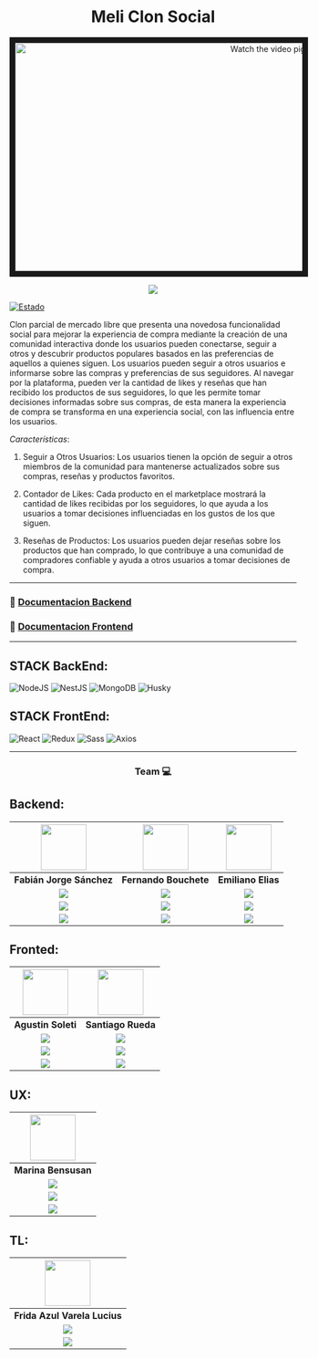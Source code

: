 <h1 align="center">Meli Clon Social</h1>

<div align="center">
    <img src="https://res.cloudinary.com/dgsrbbfma/image/upload/v1690506637/No-country-s9/2023-07-27_22_08_40-Redise%C3%B1o_de_Mercado_Libre_-_YouTube_-_Brave_x3wgol.png" alt="Watch the video pigmeo" width="900" height="400" border="10" />
</div>

<p  align="center" ><a href="https://www.youtube.com/watch?v=RALokRBqiHY" target="_blank" rel="noopener noreferrer"> <img src="https://img.shields.io/badge/Video Preview%20-%23FF0000.svg?&style=for-the-badge&logo=YouTube&logoColor=white"/></a></p>

[![Estado](https://img.shields.io/badge/estado-en%20progreso-blue)](https://github.com/user/proyecto)

Clon parcial de mercado libre que presenta una novedosa funcionalidad social para mejorar la experiencia de compra mediante la creación de una comunidad interactiva donde los usuarios pueden conectarse, seguir a otros y descubrir productos populares basados en las preferencias de aquellos a quienes siguen.
Los usuarios pueden seguir a otros usuarios e informarse sobre las compras y preferencias de sus seguidores. Al navegar por la plataforma, pueden ver la cantidad de likes y reseñas que han recibido los productos de sus seguidores, lo que les permite tomar decisiones informadas sobre sus compras, de esta manera la experiencia de compra se transforma en una experiencia social, con las influencia entre los usuarios.

*Características*:

1) Seguir a Otros Usuarios: Los usuarios tienen la opción de seguir a otros miembros de la comunidad para mantenerse actualizados sobre sus compras, reseñas y productos favoritos.

2) Contador de Likes: Cada producto en el marketplace mostrará la cantidad de likes recibidas por los seguidores, lo que ayuda a los usuarios a tomar decisiones influenciadas en los gustos de los que siguen.

3) Reseñas de Productos: Los usuarios pueden dejar reseñas sobre los productos que han comprado, lo que contribuye a una comunidad de compradores confiable y ayuda a otros usuarios a tomar decisiones de compra.

<hr/>

### 🔗 <a href="https://github.com/No-Country/s9-11-t-next-express/blob/main/backend/README.md">Documentacion Backend</a> <!-- Estructura, endpoints, esquemas, etc ... -->
### 🔗 <a href="https://github.com/No-Country/s9-11-t-next-express/blob/main/frontend/README.md">Documentacion Frontend</a> <!-- Estructuras, test, etc... -->

<hr/>

## STACK BackEnd:
![NodeJS](https://img.shields.io/badge/Node.js-6DA55F?style=for-the-badge&logo=Node.js&logoColor=white) ![NestJS](https://img.shields.io/badge/nestjs-%23E0234E.svg?style=for-the-badge&logo=nestjs&logoColor=white) ![MongoDB](https://img.shields.io/badge/MongoDB-%234ea94b.svg?style=for-the-badge&logo=MongoDB&logoColor=white) ![Husky](https://img.shields.io/badge/Husky🐶-FFF?style=for-the-badge) 

## STACK FrontEnd:
![React](https://img.shields.io/badge/React-149eca?style=for-the-badge&logo=react&logoColor=fff) ![Redux](https://img.shields.io/badge/Redux-593D88?style=for-the-badge&logo=redux&logoColor=white) ![Sass](https://img.shields.io/badge/Sass-CC6699?style=for-the-badge&logo=sass&logoColor=white) ![Axios](https://img.shields.io/badge/-Axios-671ddf?style=for-the-badge&logo=axios&logoColor=white)

<hr/>
<h3 align="center">Team 💻</h3>

## Backend: 
<!-- Img profile -->
| <img src="https://ca.slack-edge.com/T02KS88FB0E-U04MEGXSAAJ-f87dd59680fa-512" width=80/> | <img src="https://avatars.githubusercontent.com/u/7563420?v=4" width=80 /> | <img src="https://avatars.githubusercontent.com/u/84882450?v=4" width=80 /> | 
|:-:|:-:|:-:|
| **Fabián Jorge Sánchez** | **Fernando Bouchete** | **Emiliano Elias** | <!-- full names -->
| <a href="https://github.com/fabisanz-dev"><img src="https://img.shields.io/badge/github-%23121011.svg?&style=for-the-badge&logo=github&logoColor=white"/></a> | <a href="https://github.com/fernandobouchet"><img src="https://img.shields.io/badge/github-%23121011.svg?&style=for-the-badge&logo=github&logoColor=white"/></a> | <a href="https://github.com/#"><img src="https://img.shields.io/badge/github-%23121011.svg?&style=for-the-badge&logo=github&logoColor=white"/></a> |<!---Github profile-->
| <a href="https://www.linkedin.com/in/fabian-sanchez-j/"><img src="https://img.shields.io/badge/linkedin%20-%230077B5.svg?&style=for-the-badge&logo=linkedin&logoColor=white"/> | <a href="https://www.linkedin.com/in/fernandobouchet/"><img src="https://img.shields.io/badge/linkedin%20-%230077B5.svg?&style=for-the-badge&logo=linkedin&logoColor=white"/></a> | <a href="https://www.linkedin.com/in/elias-david-galeano/"><img src="https://img.shields.io/badge/linkedin%20-%230077B5.svg?&style=for-the-badge&logo=linkedin&logoColor=white"/></a> |<!--Linkedin profile-->
| <img src="https://flagcdn.com/16x12/ar.png" /> | <img src="https://flagcdn.com/16x12/ar.png" /> | <img src="https://flagcdn.com/16x12/ar.png" /> |<!-- country flags profile -->

## Fronted: 
<!-- Img profile -->
| <img src="https://media.licdn.com/dms/image/D4D03AQHTxmiJRODHGw/profile-displayphoto-shrink_800_800/0/1681091817929?e=1695859200&v=beta&t=NMsLd1qX8Qkjl7ylFPJKbYE9nZ46SR6uEdYvq0mjLEg" width=80 /> | <img src="https://media.licdn.com/dms/image/C4E03AQEp4WfCpMXUIQ/profile-displayphoto-shrink_800_800/0/1550114142588?e=1695859200&v=beta&t=QWMZUBZLudfanQAIpF8RZCKXQzXE_OrY_y2mkluta38" width=80 /> 
|:-:|:-:|
| **Agustin Soleti** | **Santiago Rueda** | <!-- full names -->
| <a href="https://github.com/aguusoleti"><img src="https://img.shields.io/badge/github-%23121011.svg?&style=for-the-badge&logo=github&logoColor=white"/></a> | <a href="https://github.com/srueda9331#"><img src="https://img.shields.io/badge/github-%23121011.svg?&style=for-the-badge&logo=github&logoColor=white"/></a> <!---Github profile-->
| <a href="https://www.linkedin.com/in/aguusoleti/"><img src="https://img.shields.io/badge/linkedin%20-%230077B5.svg?&style=for-the-badge&logo=linkedin&logoColor=white"/> | <a href="https://www.linkedin.com/in/santiago-josé-rueda-valencia-23b000180/"><img src="https://img.shields.io/badge/linkedin%20-%230077B5.svg?&style=for-the-badge&logo=linkedin&logoColor=white"/></a> | <a href="https://www.linkedin.com/"><img src="https://img.shields.io/badge/linkedin%20-%230077B5.svg?&style=for-the-badge&logo=linkedin&logoColor=white"/></a> <!---Linkedin profile-->
| <img src="https://flagcdn.com/16x12/ar.png" /> | <img src="https://flagcdn.com/16x12/co.png" /> | <!-- country flags profile -->



## UX: 
<!-- Img profile -->
| <img src="https://ca.slack-edge.com/T032Y55Q6VC-U05C28TPZT7-03f7de561f4e-512" width=80 /> |
|:-:|
| **Marina Bensusan** | <!-- full names -->
| <a href="https://www.behance.net/gallery/163688409/Portfolio"><img src="https://img.shields.io/badge/Behance-1769ff?style=for-the-badge&logo=behance&logoColor=white"/></a> |<!---Github profile-->
| <a href="https://www.linkedin.com/in/marina-bensusan-290679144/"><img src="https://img.shields.io/badge/linkedin%20-%230077B5.svg?&style=for-the-badge&logo=linkedin&logoColor=white"/> |<!---Linkedin profile-->
| <img src="https://flagcdn.com/16x12/ar.png" /> | <!-- country flags profile -->

## TL: 
<!-- Img profile -->
| <img src="https://media.licdn.com/dms/image/D4D03AQEo8NMvC2bFjQ/profile-displayphoto-shrink_200_200/0/1690209489455?e=1695859200&v=beta&t=IMEjAlyeUmbTj4DqWPHkcFNiqzKarOEidK5hRubsXj4" width=80 /> | 
|:-:|
| **Frida Azul Varela Lucius** | <!-- full names -->
| <a href="https://www.linkedin.com/in/fridavlucius/"><img src="https://img.shields.io/badge/linkedin%20-%230077B5.svg?&style=for-the-badge&logo=linkedin&logoColor=white"/> |<!---Linkedin profile-->
| <img src="https://flagcdn.com/16x12/ar.png" /> | <!-- country flags profile -->

